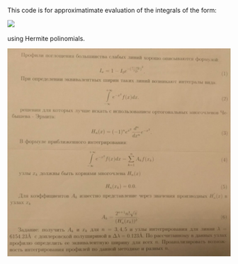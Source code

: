 This code is for approximatimate evaluation of the integrals of the form:

<img src="https://render.githubusercontent.com/render/math?math=\int_{-\inf}^{+\inf}e^{-x^2}f(x)dx">

using Hermite polinomials.


![alt text](https://github.com/RamilDautov/My-projects/blob/master/Python%20projects/Numerical%20methods/Integral%20approximation/Hermitt.jpg?raw=true)


